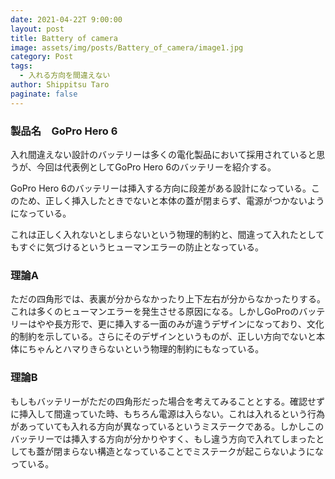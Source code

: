 ```yaml
---
date: 2021-04-22T 9:00:00
layout: post
title: Battery of camera
image: assets/img/posts/Battery_of_camera/image1.jpg
category: Post
tags: 
  - 入れる方向を間違えない
author: Shippitsu Taro
paginate: false
---
```



### 製品名　GoPro Hero 6

入れ間違えない設計のバッテリーは多くの電化製品において採用されていると思うが、今回は代表例としてGoPro
Hero 6のバッテリーを紹介する。

GoPro Hero
6のバッテリーは挿入する方向に段差がある設計になっている。このため、正しく挿入したときでないと本体の蓋が閉まらず、電源がつかないようになっている。

これは正しく入れないとしまらないという物理的制約と、間違って入れたとしてもすぐに気づけるというヒューマンエラーの防止となっている。

### 理論A

ただの四角形では、表裏が分からなかったり上下左右が分からなかったりする。これは多くのヒューマンエラーを発生させる原因になる。しかしGoProのバッテリーはやや長方形で、更に挿入する一面のみが違うデザインになっており、文化的制約を示している。さらにそのデザインというものが、正しい方向でないと本体にちゃんとハマりきらないという物理的制約にもなっている。

### 理論B

もしもバッテリーがただの四角形だった場合を考えてみることとする。確認せずに挿入して間違っていた時、もちろん電源は入らない。これは入れるという行為があっていても入れる方向が異なっているというミステークである。しかしこのバッテリーでは挿入する方向が分かりやすく、もし違う方向で入れてしまったとしても蓋が閉まらない構造となっていることでミステークが起こらないようになっている。